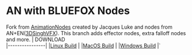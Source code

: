 # AN with BLUEFOX Nodes

Fork from [AnimationNodes](https://github.com/JacquesLucke/animation_nodes) created by Jacques Luke and nodes from AN+EN([3DSinghVFX](https://github.com/3DSinghVFX/animation_nodes/tree/extranodes)). This branch adds effector nodes, extra falloff nodes and more. 
| DOWNLOAD              
|----------------|
|[Linux Build](https://github.com/harisreedhar/AN_BLUEFOX/releases/download/Daily/animation_nodes_v2_1_linux_py37.zip)        |
|[MacOS Build](https://github.com/harisreedhar/AN_BLUEFOX/releases/download/Daily/animation_nodes_v2_1_macOS_py37.zip)         |
|[Windows Build](https://github.com/harisreedhar/AN_BLUEFOX/releases/download/Daily/animation_nodes_v2_1_windows_py37.zip)          |`
